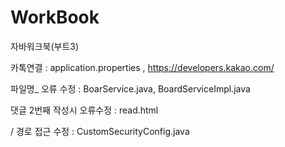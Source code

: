 # WorkBook
자바워크북(부트3)

카톡연결 : application.properties , https://developers.kakao.com/

파일명_ 오류 수정 : BoarService.java, BoardServiceImpl.java

댓글 2번째 작성시 오류수정 : read.html

/ 경로 접근 수정 : CustomSecurityConfig.java

